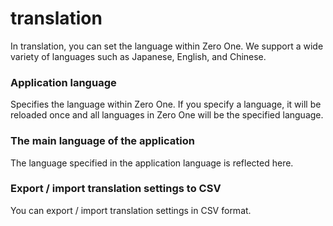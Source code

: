 # translation

In translation, you can set the language within Zero One. We support a wide variety of languages such as Japanese, English, and Chinese.

### Application language

Specifies the language within Zero One. If you specify a language, it will be reloaded once and all languages in Zero One will be the specified language.

### The main language of the application

The language specified in the application language is reflected here.

### Export / import translation settings to CSV

You can export / import translation settings in CSV format.
